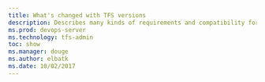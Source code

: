 ```yaml
---
title: What's changed with TFS versions
description: Describes many kinds of requirements and compatibility for VSTS and TFS -- hardware, operating systems, SQL Server, client versions, server versions, browsers
ms.prod: devops-server
ms.technology: tfs-admin
toc: show
ms.manager: douge
ms.author: elbatk
ms.date: 10/02/2017
---
```


